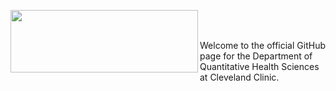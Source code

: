 
<a href="https://www.lerner.ccf.org/quantitative-health/"><img src="https://github.com/ClevelandClinicQHS/.github/assets/46714834/a9fb5437-2cb4-4574-a18b-95135b715419" align="left" width="300" height="100" /></a>

<br/><br/>

<p> Welcome to the official GitHub page for the Department of Quantitative Health Sciences at Cleveland Clinic. </p>
